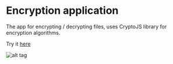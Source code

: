 # Encryption application
The app for encrypting / decrypting files, uses CryptoJS library for encryption algorithms.

Try it [here]

![alt tag](https://raw.github.com/pavermakov/encryption-app/master/preview.PNG)

[here]: <http://pavermakov.github.io/encryption-app/>
